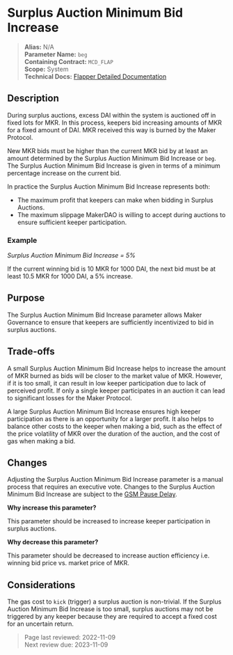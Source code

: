 # Surplus Auction Minimum Bid Increase

>**Alias:** N/A  
>**Parameter Name:** `beg`  
>**Containing Contract:** `MCD_FLAP`  
>**Scope:** System  
>**Technical Docs:** [Flapper Detailed Documentation](https://docs.makerdao.com/smart-contract-modules/system-stabilizer-module/flap-detailed-documentation)  


## Description
During surplus auctions, excess DAI within the system is auctioned off in fixed lots for MKR. In this process, keepers bid increasing amounts of MKR for a fixed amount of DAI. MKR received this way is burned by the Maker Protocol. 

New MKR bids must be higher than the current MKR bid by at least an amount determined by the Surplus Auction Minimum Bid Increase or `beg`.  The Surplus Auction Minimum Bid Increase is given in terms of a minimum percentage increase on the current bid.

In practice the Surplus Auction Minimum Bid Increase represents both:
* The maximum profit that keepers can make when bidding in Surplus Auctions. 
* The maximum slippage MakerDAO is willing to accept during auctions to ensure sufficient keeper participation. 

### Example

_Surplus Auction Minimum Bid Increase = 5%_  

If the current winning bid is 10 MKR for 1000 DAI, the next bid must be at least 10.5 MKR for 1000 DAI, a 5% increase.

## Purpose
The Surplus Auction Minimum Bid Increase parameter allows Maker Governance to ensure that keepers are sufficiently incentivized to bid in surplus auctions.

## Trade-offs
A small Surplus Auction Minimum Bid Increase helps to increase the amount of MKR burned as bids will be closer to the market value of MKR. However, if it is too small, it can result in low keeper participation due to lack of perceived profit. If only a single keeper participates in an auction it can lead to significant losses for the Maker Protocol.

A large Surplus Auction Minimum Bid Increase ensures high keeper participation as there is an opportunity for a larger profit. It also helps to balance other costs to the keeper when making a bid, such as the effect of the price volatility of MKR over the duration of the auction, and the cost of gas when making a bid.

## Changes
Adjusting the Surplus Auction Minimum Bid Increase parameter is a manual process that requires an executive vote. Changes to the Surplus Auction Minimum Bid Increase are subject to the [GSM Pause Delay](../core/param-gsm-pause-delay.md).

**Why increase this parameter?**

This parameter should be increased to increase keeper participation in surplus auctions.

**Why decrease this parameter?**

This parameter should be decreased to increase auction efficiency i.e. winning bid price vs. market price of MKR.

## Considerations
The gas cost to `kick` (trigger) a surplus auction is non-trivial. If the Surplus Auction Minimum Bid Increase is too small, surplus auctions may not be triggered by any keeper because they are required to accept a fixed cost for an uncertain return.

>Page last reviewed: 2022-11-09  
>Next review due: 2023-11-09  

